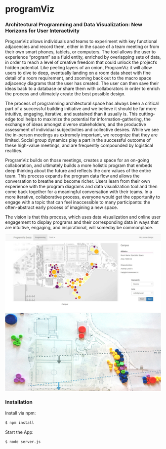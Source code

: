 # programViz

### Architectural Programming and Data Visualization: New Horizons for User Interactivity

ProgramViz allows individuals and teams to experiment with key functional adjacencies and record them, either in the space of a team meeting or from their own smart phones, tablets, or computers. The tool allows the user to experience “program” as a fluid entity, enriched by overlapping sets of data, in order to reach a level of creative freedom that could unlock the project’s hidden potential. Like peeling layers of an onion, ProgramViz it will allow users to dive to deep, eventually landing on a room data sheet with fine detail of a room requirement, and zooming back out to the macro space adjacency diagrams that the user has created. The user can then save their ideas back to a database or share them with collaborators in order to enrich the process and ultimately create the best possible design.

The process of programming architectural space has always been a critical part of a successful building initiative and we believe it should be far more intuitive, engaging, iterative, and sustained than it usually is. This cutting-edge tool helps to maximize the potential for information-gathering, the exchange of ideas amongst diverse stakeholders, and the productive assessment of individual subjectivities and collective desires. While we see the in-person meetings as extremely important, we recognize that they are limited. Social group dynamics play a part in the successful outcome of these high-value meetings, and are frequently compounded by logistical realities.

ProgramViz builds on those meetings, creates a space for an on-going collaboration, and ultimately builds a more holistic program that embeds deep thinking about the future and reflects the core values of the entire team. This process expands the program data flow and allows the conversation to breathe and become richer. Users learn from their own experience with the program diagrams and data visualization tool and then come back together for a meaningful conversation with their teams. In a more iterative, collaborative process, everyone would get the opportunity to engage with a topic that can feel inaccessible to many participants: the often-abstract early process of imagining a new space.

The vision is that this process, which uses data visualization and online user engagement to display programs and their corresponding data in ways that are intuitive, engaging, and inspirational, will someday be commonplace.

![Screenshot](/static/images/Splash1.jpg?raw=true "Title")
![Screenshot](/static/images/Splash2.jpg?raw=true "Title")

### Installation

Install via npm:

```bash
$ npm install
```
Start the App:

```bash
$ node server.js
```

